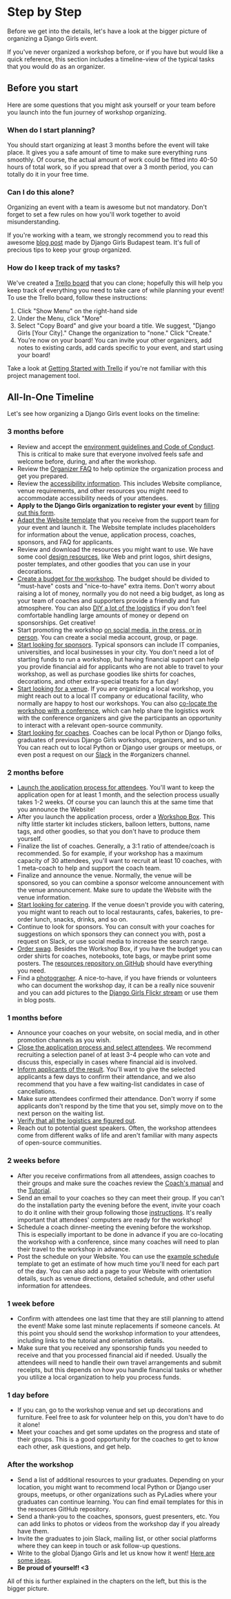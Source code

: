 # Step by Step

Before we get into the details, let's have a look at the bigger picture of organizing a Django Girls event.

If you've never organized a workshop before, or if you have but would like a quick reference, this section includes a timeline-view of the typical tasks that you would do as an organizer.

## Before you start

Here are some questions that you might ask yourself or your team before you launch into the fun journey of workshop organizing.

### When do I start planning?

You should start organizing at least 3 months before the event will take place. It gives you a safe amount of time to make sure everything runs smoothly. Of course, the actual amount of work could be fitted into 40-50 hours of total work, so if you spread that over a 3 month period, you can totally do it in your free time.

### Can I do this alone?

Organizing an event with a team is awesome but not mandatory. Don't forget to set a few rules on how you'll work together to avoid misunderstanding.

If you're working with a team, we strongly recommend you to read this awesome [blog post](http://blog.djangogirls.org/post/138915381173/a-toolkit-of-awesome-tips-tricks-from-seasoned) made by Django Girls Budapest team. It's full of precious tips to keep your group organized.

### How do I keep track of my tasks?

We've created a [Trello board](https://trello.com/b/xBRRgQRr/django-girls-template) that you can clone; hopefully this will help you keep track of everything you need to take care of while planning your event! To use the Trello board, follow these instructions:

1. Click "Show Menu" on the right-hand side
2. Under the Menu, click "More"
3. Select "Copy Board" and give your board a title. We suggest, "Django Girls [Your City]." Change the organization to "none." Click "Create."
4. You're now on your board! You can invite your other organizers, add notes to existing cards, add cards specific to your event, and start using your board!

Take a look at [Getting Started with Trello](http://help.trello.com/article/899-getting-started-video-demo) if you're not familiar with this project management tool.

## All-In-One Timeline

Let's see how organizing a Django Girls event looks on the timeline:

### 3 months before

- Review and accept the [environment guidelines and Code of Conduct](../../environment/README.md). This is critical to make sure that everyone involved feels safe and welcome before, during, and after the workshop.
- Review the [Organizer FAQ](https://faq-organizers.djangogirls.org/) to help optimize the organization process and get you prepared.
- Review the [accessibility information](../accessibility/README.md). This includes Website compliance, venue requirements, and other resources you might need to accommodate accessibility needs of your attendees.
- __Apply to the Django Girls organization to register your event__ by [filling out this form](https://djangogirls.org/organize/).
- [Adapt the Website template](../../website/README.md) that you receive from the support team for your event and launch it. The Website template includes placeholders for information about the venue, application process, coaches, sponsors, and FAQ for applicants.
- Review and download the resources you might want to use. We have some cool [design resources](../../resources/README.md), like Web and print logos, shirt designs, poster templates, and other goodies that you can use in your decorations.
- [Create a budget for the workshop](../costs.md). The budget should be divided to "must-have" costs and "nice-to-have" extra items. Don't worry about raising a lot of money, normally you do not need a big budget, as long as your team of coaches and supporters provide a friendly and fun atmosphere. You can also [DIY a lot of the logistics](../diy/README.md) if you don't feel comfortable handling large amounts of money or depend on sponsorships. Get creative!
- Start promoting the workshop [on social media, in the press, or in person](../../promotion/README.md). You can create a social media account, group, or page.
- [Start looking for sponsors](../../sponsors/in_person_sponsors.md). Typical sponsors can include IT companies, universities, and local businesses in your city. You don't need a lot of starting funds to run a workshop, but having financial support can help you provide financial aid for applicants who are not able to travel to your workshop, as well as purchase goodies like shirts for coaches, decorations, and other extra-special treats for a fun day!
- [Start looking for a venue](../logistics/venue.md). If you are organizing a local workshop, you might reach out to a local IT company or educational facility, who normally are happy to host our workshops. You can also [co-locate the workshop with a conference](../../conferences/README.md), which can help share the logistics work with the conference organizers and give the participants an opportunity to interact with a relevant open-source community.
- [Start looking for coaches](../../coaches/README.md). Coaches can be local Python or Django folks, graduates of previous Django Girls workshops, organizers, and so on. You can reach out to local Python or Django user groups or meetups, or even post a request on our [Slack](https://djangogirls.slack.com/?) in the #organizers channel.

### 2 months before

- [Launch the application process for attendees](../../application_form/README.md). You'll want to keep the application open for at least 1 month, and the selection process usually takes 1-2 weeks. Of course you can launch this at the same time that you announce the Website!
- After you launch the application process, order a [Workshop Box](https://djangogirls.org/workshop-box). This nifty little starter kit includes stickers, balloon letters, buttons, name tags, and other goodies, so that you don't have to produce them yourself.
- Finalize the list of coaches. Generally, a 3:1 ratio of attendee/coach is recommended. So for example, if your workshop has a maximum capacity of 30 attendees, you'll want to recruit at least 10 coaches, with 1 meta-coach to help and support the coach team.
- Finalize and announce the venue. Normally, the venue will be sponsored, so you can combine a sponsor welcome announcement with the venue announcement. Make sure to update the Website with the venue information.
- [Start looking for catering](../logistics/food.md). If the venue doesn't provide you with catering, you might want to reach out to local restaurants, cafes, bakeries, to pre-order lunch, snacks, drinks, and so on.
- Continue to look for sponsors. You can consult with your coaches for suggestions on which sponsors they can connect you with, post a request on Slack, or use social media to increase the search range.
- [Order swag](../logistics/swag.md). Besides the Workshop Box, if you have the budget you can order shirts for coaches, notebooks, tote bags, or maybe print some posters. The [resources repository on GitHub](https://github.com/DjangoGirls/resources/) should have everything you need.
- Find a [photographer](../logistics/pictures_video.md). A nice-to-have, if you have friends or volunteers who can document the workshop day, it can be a really nice souvenir and you can add pictures to the [Django Girls Flickr stream](https://www.flickr.com/photos/djangogirls/albums) or use them in blog posts.


### 1 months before

- Announce your coaches on your website, on social media, and in other promotion channels as you wish.
- [Close the application process and select attendees](../../application_form/selection.md). We recommend recruiting a selection panel of at least 3-4 people who can vote and discuss this, especially in cases where financial aid is involved.
- [Inform applicants of the result](../../application_form/communication.md). You'll want to give the selected applicants a few days to confirm their attendance, and we also recommend that you have a few waiting-list candidates in case of cancellations.
- Make sure attendees confirmed their attendance. Don't worry if some applicants don't respond by the time that you set, simply move on to the next person on the waiting list.
- [Verify that all the logistics are figured out](../logistics/README.md).
- Reach out to potential guest speakers. Often, the workshop attendees come from different walks of life and aren't familiar with many aspects of open-source communities.

### 2 weeks before

- After you receive confirmations from all attendees, assign coaches to their groups and make sure the coaches review the [Coach's manual](http://coach.djangogirls.org/) and the [Tutorial](../../tutorial/README.md).
- Send an email to your coaches so they can meet their group. If you can't do the installation party the evening before the event, invite your coach to do it online with their group following those [instructions](http://tutorial.djangogirls.org/en/installation/index.html). It's really important that attendees' computers are ready for the workshop!
- Schedule a coach dinner-meeting the evening before the workshop. This is especially important to be done in advance if you are co-locating the workshop with a conference, since many coaches will need to plan their travel to the workshop in advance.
- Post the schedule on your Website. You can use the [example schedule](../../example_schedule/README.md) template to get an estimate of how much time you'll need for each part of the day. You can also add a page to your Website with orientation details, such as venue directions, detailed schedule, and other useful information for attendees.

### 1 week before

- Confirm with attendees one last time that they are still planning to attend the event! Make some last minute replacements if someone cancels. At this point you should send the workshop information to your attendees, including links to the tutorial and orientation details.
- Make sure that you received any sponsorship funds you needed to receive and that you processed financial aid if needed. Usually the attendees will need to handle their own travel arrangements and submit receipts, but this depends on how you handle financial tasks or whether you utilize a local organization to help you process funds.

### 1 day before

- If you can, go to the workshop venue and set up decorations and furniture. Feel free to ask for volunteer help on this, you don't have to do it alone!
- Meet your coaches and get some updates on the progress and state of their groups. This is a good opportunity for the coaches to get to know each other, ask questions, and get help.

### After the workshop

- Send a list of additional resources to your graduates. Depending on your location, you might want to recommend local Python or Django user groups, meetups, or other organizations such as PyLadies where your graduates can continue learning. You can find email templates for this in the resources GitHub repository.
- Send a thank-you to the coaches, sponsors, guest presenters, etc. You can add links to photos or videos from the workshop day if you already have them.
- Invite the graduates to join Slack, mailing list, or other social platforms where they can keep in touch or ask follow-up questions.
- Write to the global Django Girls and let us know how it went! [Here are some ideas](../../after_the_event/README.md).
- __Be proud of yourself! <3__

All of this is further explained in the chapters on the left, but this is the bigger picture.
